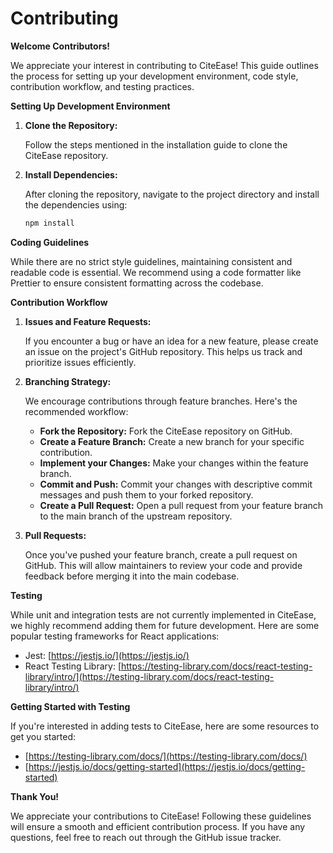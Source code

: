 # Contributing

**Welcome Contributors!**

We appreciate your interest in contributing to CiteEase! This guide outlines the process for setting up your development environment, code style, contribution workflow, and testing practices.

**Setting Up Development Environment**

1. **Clone the Repository:**

    Follow the steps mentioned in the installation guide to clone the CiteEase repository.

2. **Install Dependencies:**

    After cloning the repository, navigate to the project directory and install the dependencies using:

    ```bash
    npm install
    ```

**Coding Guidelines**

While there are no strict style guidelines, maintaining consistent and readable code is essential. We recommend using a code formatter like Prettier to ensure consistent formatting across the codebase.

**Contribution Workflow**

1. **Issues and Feature Requests:**

    If you encounter a bug or have an idea for a new feature, please create an issue on the project's GitHub repository. This helps us track and prioritize issues efficiently.

2. **Branching Strategy:**

    We encourage contributions through feature branches. Here's the recommended workflow:

    - **Fork the Repository:** Fork the CiteEase repository on GitHub.
    - **Create a Feature Branch:** Create a new branch for your specific contribution.
    - **Implement your Changes:** Make your changes within the feature branch.
    - **Commit and Push:** Commit your changes with descriptive commit messages and push them to your forked repository.
    - **Create a Pull Request:** Open a pull request from your feature branch to the main branch of the upstream repository.

3. **Pull Requests:**

    Once you've pushed your feature branch, create a pull request on GitHub. This will allow maintainers to review your code and provide feedback before merging it into the main codebase.

**Testing**

While unit and integration tests are not currently implemented in CiteEase, we highly recommend adding them for future development. Here are some popular testing frameworks for React applications:

-   Jest: [https://jestjs.io/](https://jestjs.io/)
-   React Testing Library: [https://testing-library.com/docs/react-testing-library/intro/](https://testing-library.com/docs/react-testing-library/intro/)

**Getting Started with Testing**

If you're interested in adding tests to CiteEase, here are some resources to get you started:

-   [https://testing-library.com/docs/](https://testing-library.com/docs/)
-   [https://jestjs.io/docs/getting-started](https://jestjs.io/docs/getting-started)

**Thank You!**

We appreciate your contributions to CiteEase! Following these guidelines will ensure a smooth and efficient contribution process. If you have any questions, feel free to reach out through the GitHub issue tracker.
